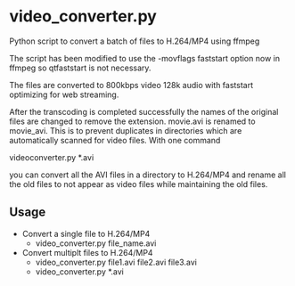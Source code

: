 video_converter.py
===============

Python script to convert a batch of files to H.264/MP4 using ffmpeg

The script has been modified to use the -movflags faststart option now in ffmpeg so qtfaststart is not necessary.

The files are converted to 800kbps video 128k audio with faststart optimizing for web streaming.

After the transcoding is completed successfully the names of the original files are changed to remove the extension. movie.avi is renamed to movie_avi. This is to prevent duplicates in directories which are automatically scanned for video files. With one command 

videoconverter.py *.avi

you can convert all the AVI files in a directory to H.264/MP4 and rename all the old files to not appear as video files while maintaining the old files.

Usage
-----
* Convert a single file to H.264/MP4
  * video_converter.py file_name.avi
* Convert multiplt files to H.264/MP4
  * video_converter.py file1.avi file2.avi file3.avi
  * video_converter.py *.avi
